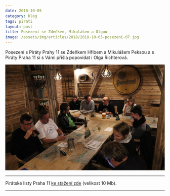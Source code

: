 ```yaml
---
date: 2018-10-05
category: blog
tags: piráti
layout: post
title: Posezení se Zdeňkem, Mikulášem a Olgou
image: /assets/img/articles/2018/2018-10-05-posezeni-07.jpg
---
```


Posezení s Piráty Prahy 11 se Zdeňkem Hřibem a Mikulášem Peksou a s Piráty Praha 11 si s Vámi přišla popovídat i Olga Richterová.

![Posezení s pirátskými poslanci](/assets/img/articles/2018/2018-10-05-posezeni-01.jpg)



---

Pirátské listy Praha 11 [ke stažení zde](/assets/pdf/2018-07-10-praha-11.pdf) (velikost 10 Mb).

- - -
